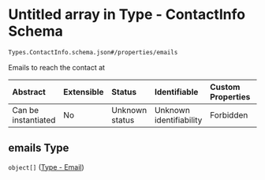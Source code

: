 # Untitled array in Type - ContactInfo Schema

```txt
Types.ContactInfo.schema.json#/properties/emails
```

Emails to reach the contact at

| Abstract            | Extensible | Status         | Identifiable            | Custom Properties | Additional Properties | Access Restrictions | Defined In                                                                           |
| :------------------ | :--------- | :------------- | :---------------------- | :---------------- | :-------------------- | :------------------ | :----------------------------------------------------------------------------------- |
| Can be instantiated | No         | Unknown status | Unknown identifiability | Forbidden         | Allowed               | none                | [ContactInfo.schema.json\*](../types/ContactInfo.schema.json "open original schema") |

## emails Type

`object[]` ([Type - Email](issuer-properties-type---email.md))
